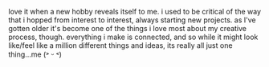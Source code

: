 love it when a new hobby reveals itself to me. i used to be critical of the way that i hopped from interest to interest, always starting new projects. as I've gotten older it's become one of the things i love most about my creative process, though. everything i make is connected, and so while it might look like/feel like a million different things and ideas, its really all just one thing...me (˃ ᵕ ˂)